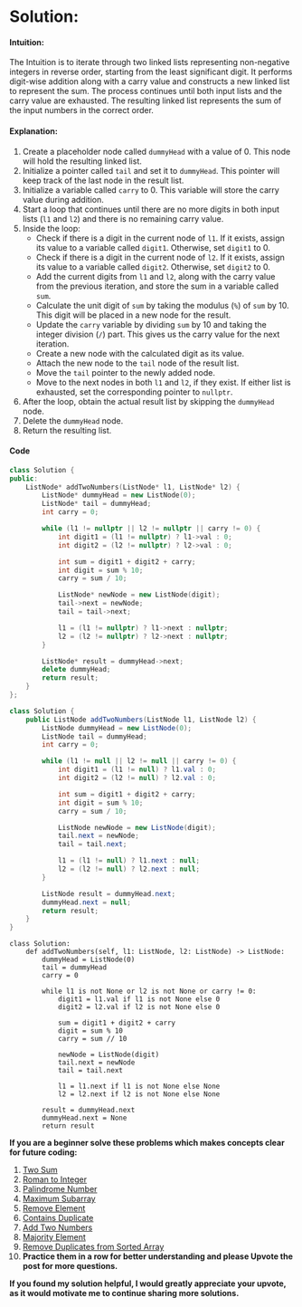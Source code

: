 # Solution:
#### Intuition:
The Intuition is to iterate through two linked lists representing non-negative integers in reverse order, starting from the least significant digit. It performs digit-wise addition along with a carry value and constructs a new linked list to represent the sum. The process continues until both input lists and the carry value are exhausted. The resulting linked list represents the sum of the input numbers in the correct order.

#### Explanation: 
1. Create a placeholder node called `dummyHead` with a value of 0. This node will hold the resulting linked list.
2. Initialize a pointer called `tail` and set it to `dummyHead`. This pointer will keep track of the last node in the result list.
3. Initialize a variable called `carry` to 0. This variable will store the carry value during addition.
4. Start a loop that continues until there are no more digits in both input lists (`l1` and `l2`) and there is no remaining carry value.
5. Inside the loop:
   - Check if there is a digit in the current node of `l1`. If it exists, assign its value to a variable called `digit1`. Otherwise, set `digit1` to 0.
   - Check if there is a digit in the current node of `l2`. If it exists, assign its value to a variable called `digit2`. Otherwise, set `digit2` to 0.
   - Add the current digits from `l1` and `l2`, along with the carry value from the previous iteration, and store the sum in a variable called `sum`.
   - Calculate the unit digit of `sum` by taking the modulus (`%`) of `sum` by 10. This digit will be placed in a new node for the result.
   - Update the `carry` variable by dividing `sum` by 10 and taking the integer division (`/`) part. This gives us the carry value for the next iteration.
   - Create a new node with the calculated digit as its value.
   - Attach the new node to the `tail` node of the result list.
   - Move the `tail` pointer to the newly added node.
   - Move to the next nodes in both `l1` and `l2`, if they exist. If either list is exhausted, set the corresponding pointer to `nullptr`.
6. After the loop, obtain the actual result list by skipping the `dummyHead` node.
7. Delete the `dummyHead` node.
8. Return the resulting list.

#### Code
```cpp
class Solution {
public:
    ListNode* addTwoNumbers(ListNode* l1, ListNode* l2) {
        ListNode* dummyHead = new ListNode(0);
        ListNode* tail = dummyHead;
        int carry = 0;

        while (l1 != nullptr || l2 != nullptr || carry != 0) {
            int digit1 = (l1 != nullptr) ? l1->val : 0;
            int digit2 = (l2 != nullptr) ? l2->val : 0;

            int sum = digit1 + digit2 + carry;
            int digit = sum % 10;
            carry = sum / 10;

            ListNode* newNode = new ListNode(digit);
            tail->next = newNode;
            tail = tail->next;

            l1 = (l1 != nullptr) ? l1->next : nullptr;
            l2 = (l2 != nullptr) ? l2->next : nullptr;
        }

        ListNode* result = dummyHead->next;
        delete dummyHead;
        return result;
    }
};
```
```Java
class Solution {
    public ListNode addTwoNumbers(ListNode l1, ListNode l2) {
        ListNode dummyHead = new ListNode(0);
        ListNode tail = dummyHead;
        int carry = 0;

        while (l1 != null || l2 != null || carry != 0) {
            int digit1 = (l1 != null) ? l1.val : 0;
            int digit2 = (l2 != null) ? l2.val : 0;

            int sum = digit1 + digit2 + carry;
            int digit = sum % 10;
            carry = sum / 10;

            ListNode newNode = new ListNode(digit);
            tail.next = newNode;
            tail = tail.next;

            l1 = (l1 != null) ? l1.next : null;
            l2 = (l2 != null) ? l2.next : null;
        }

        ListNode result = dummyHead.next;
        dummyHead.next = null;
        return result;
    }
}
```
```Python3
class Solution:
    def addTwoNumbers(self, l1: ListNode, l2: ListNode) -> ListNode:
        dummyHead = ListNode(0)
        tail = dummyHead
        carry = 0

        while l1 is not None or l2 is not None or carry != 0:
            digit1 = l1.val if l1 is not None else 0
            digit2 = l2.val if l2 is not None else 0

            sum = digit1 + digit2 + carry
            digit = sum % 10
            carry = sum // 10

            newNode = ListNode(digit)
            tail.next = newNode
            tail = tail.next

            l1 = l1.next if l1 is not None else None
            l2 = l2.next if l2 is not None else None

        result = dummyHead.next
        dummyHead.next = None
        return result
```



**If you are a beginner solve these problems which makes concepts clear for future coding:**
1. [Two Sum](https://leetcode.com/problems/two-sum/solutions/3619262/3-method-s-c-java-python-beginner-friendly/)
2. [Roman to Integer](https://leetcode.com/problems/roman-to-integer/solutions/3651672/best-method-c-java-python-beginner-friendly/)
3. [Palindrome Number](https://leetcode.com/problems/palindrome-number/solutions/3651712/2-method-s-c-java-python-beginner-friendly/)
4. [Maximum Subarray](https://leetcode.com/problems/maximum-subarray/solutions/3666304/beats-100-c-java-python-beginner-friendly/)
5. [Remove Element](https://leetcode.com/problems/remove-element/solutions/3670940/best-100-c-java-python-beginner-friendly/)
6. [Contains Duplicate](https://leetcode.com/problems/contains-duplicate/solutions/3672475/4-method-s-c-java-python-beginner-friendly/)
7. [Add Two Numbers](https://leetcode.com/problems/add-two-numbers/solutions/3675747/beats-100-c-java-python-beginner-friendly/)
8. [Majority Element](https://leetcode.com/problems/majority-element/solutions/3676530/3-methods-beats-100-c-java-python-beginner-friendly/)
9. [Remove Duplicates from Sorted Array](https://leetcode.com/problems/remove-duplicates-from-sorted-array/solutions/3676877/best-method-100-c-java-python-beginner-friendly/)
10. **Practice them in a row for better understanding and please Upvote the post for more questions.**


**If you found my solution helpful, I would greatly appreciate your upvote, as it would motivate me to continue sharing more solutions.**